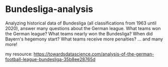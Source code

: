 # Bundesliga-analysis
 Analyzing historical data of Bundesliga (all classifications from 1963 until 2020), answer many questions about the German league. What teams won the German league? What teams nearly won the Bundesliga? When did Bayern's hegemony start? What teams receive more penalties? … and many more!
 
 my resource:
 https://towardsdatascience.com/analysis-of-the-german-football-league-bundesliga-35b8ee28765d
